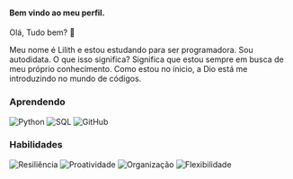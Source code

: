 #### Bem vindo ao meu perfil.

Olá, Tudo bem? 👋

Meu nome é Lilith e estou estudando para ser programadora. Sou autodidata. O que isso significa? Significa que estou sempre em busca de meu próprio conhecimento. Como estou no ínicio, a Dio está me introduzindo no mundo de códigos.

### Aprendendo
![Python](https://img.shields.io/badge/PYTHON-000?style=for-the-badge&logo=python&logoColor=)
![SQL](https://img.shields.io/badge/SQL-000?style=for-the-badge&logo=PostgreSQL&logoColor=E94D5F)
![GitHub](https://img.shields.io/badge/GitHub-000?style=for-the-badge&logo=github&logoColor=30A3DC)


### Habilidades
![Resiliência](https://img.shields.io/badge/Resili%C3%AAncia-red?style=for-the-badge)
![Proatividade](https://img.shields.io/badge/Proatividade-purple?style=for-the-badge)
![Organização](https://img.shields.io/badge/Organiza%C3%A7%C3%A3o-green?style=for-the-badge)
![Flexibilidade](https://img.shields.io/badge/Flexibilidade-blue?style=for-the-badge)


